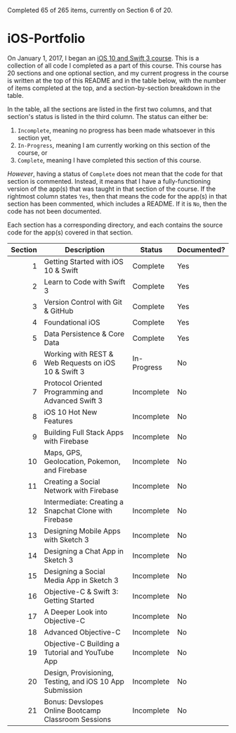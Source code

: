 Completed 65 of 265 items, currently on Section 6 of 20.

# iOS-Portfolio
On January 1, 2017, I began an [iOS 10 and Swift 3 course](https://www.udemy.com/devslopes-ios10/). This is a collection of all code I completed as a part of this course. This course has 20 sections and one optional section, and my current progress in the course is written at the top of this README and in the table below, with the number of items completed at the top, and a section-by-section breakdown in the table.

In the table, all the sections are listed in the first two columns, and that section's status is listed in the third column. The status can either be:

1. `Incomplete`, meaning no progress has been made whatsoever in this section yet,
2. `In-Progress`, meaning I am currently working on this section of the course, or
3. `Complete`, meaning I have completed this section of this course.

_However_, having a status of `Complete` does not mean that the code for that section is commented. Instead, it means that I have a fully-functioning version of the app(s) that was taught in that section of the course. If the rightmost column states `Yes`, then that means the code for the app(s) in that section has been commented, which includes a README. If it is `No`, then the code has not been documented.

Each section has a corresponding directory, and each contains the source code for the app(s) covered in that section.

| Section | Description                                              | Status      | Documented? |
| ------: | -------------------------------------------------------- | ----------- | ----------- |
| 1       | Getting Started with iOS 10 & Swift                      | Complete    | Yes         |
| 2       | Learn to Code with Swift 3                               | Complete    | Yes         |
| 3       | Version Control with Git & GitHub                        | Complete    | Yes         |
| 4       | Foundational iOS                                         | Complete    | Yes         |
| 5       | Data Persistence & Core Data                             | Complete    | Yes         |
| 6       | Working with REST & Web Requests on iOS 10 & Swift 3     | In-Progress | No          |
| 7       | Protocol Oriented Programming and Advanced Swift 3       | Incomplete  | No          |
| 8       | iOS 10 Hot New Features                                  | Incomplete  | No          |
| 9       | Building Full Stack Apps with Firebase                   | Incomplete  | No          |
| 10      | Maps, GPS, Geolocation, Pokemon, and Firebase            | Incomplete  | No          |
| 11      | Creating a Social Network with Firebase                  | Incomplete  | No          |
| 12      | Intermediate: Creating a Snapchat Clone with Firebase    | Incomplete  | No          |
| 13      | Designing Mobile Apps with Sketch 3                      | Incomplete  | No          |
| 14      | Designing a Chat App in Sketch 3                         | Incomplete  | No          |
| 15      | Designing a Social Media App in Sketch 3                 | Incomplete  | No          |
| 16      | Objective-C & Swift 3: Getting Started                   | Incomplete  | No          |
| 17      | A Deeper Look into Objective-C                           | Incomplete  | No          |
| 18      | Advanced Objective-C                                     | Incomplete  | No          |
| 19      | Objective-C Building a Tutorial and YouTube App          | Incomplete  | No          |
| 20      | Design, Provisioning, Testing, and iOS 10 App Submission | Incomplete  | No          |
| 21      | Bonus: Devslopes Online Bootcamp Classroom Sessions      | Incomplete  | No          |

